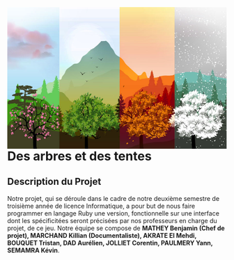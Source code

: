 ﻿<img src="./Assets/ImgPresentation.jpg" align="left">

# Des arbres et des tentes

## Description du Projet



Notre projet, qui se déroule dans le cadre de notre deuxième semestre de troisième année de licence Informatique, a pour but de nous faire programmer en langage Ruby une version, fonctionnelle sur une interface dont les spécificitées seront précisées par nos professeurs en charge du projet, de ce jeu. Notre équipe se compose de **MATHEY Benjamin (Chef de projet), MARCHAND Killian (Documentaliste), AKRATE El Mehdi, BOUQUET Tristan, DAD Aurélien, JOLLIET Corentin, PAULMERY Yann, SEMAMRA Kévin**.



